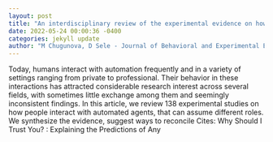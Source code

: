 ```yaml
--- 
layout: post 
title: "An interdisciplinary review of the experimental evidence on how humans interact with machines" 
date: 2022-05-24 00:00:36 -0400 
categories: jekyll update 
author: "M Chugunova, D Sele - Journal of Behavioral and Experimental Economics, 2022" 
--- 
```

Today, humans interact with automation frequently and in a variety of settings ranging from private to professional. Their behavior in these interactions has attracted considerable research interest across several fields, with sometimes little exchange among them and seemingly inconsistent findings. In this article, we review 138 experimental studies on how people interact with automated agents, that can assume different roles. We synthesize the evidence, suggest ways to reconcile Cites: Why Should I Trust You? : Explaining the Predictions of Any